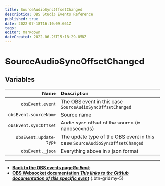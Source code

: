 ```yaml
---
title: SourceAudioSyncOffsetChanged
description: OBS Studio Events Reference
published: true
date: 2022-07-18T16:10:09.661Z
tags: 
editor: markdown
dateCreated: 2022-06-28T15:18:29.858Z
---
```


# SourceAudioSyncOffsetChanged

## Variables

Name | Description
----:|:------------
`obsEvent.event` | The OBS event in this case `SourceAudioSyncOffsetChanged`
`obsEvent.sourceName` | Source name
`obsEvent.syncOffset` | Audio sync offset of the source (in nanoseconds)
`obsEvent.update-type` | The update type of the OBS event in this case `SourceAudioSyncOffsetChanged`
`obsEvent._json` | Everything above in a json format

---

- [<i class="mdi mdi-chevron-left"></i>**Back to the OBS events page*Go Back***](/en/Broadcasters/OBS/Archive/Events)
- [<i class="mdi mdi-github"></i> **OBS Websocket documentation *This links to the GitHub documentation of this specific event***](https://github.com/obsproject/obs-websocket/blob/4.x-current/docs/generated/protocol.md#sourceaudiosyncoffsetchanged)
{.btn-grid my-5}
